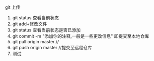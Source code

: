 git 上传


1. git status 查看当前状态
2. git add+修改文件
3. git status 查看当前状态是否已添加
4. git commit -m "添加你的注释,一般是一些更改信息"  即提交至本地仓库
5. git pull origin master //
6. git push origin master //提交至远程仓库
7. 测试
